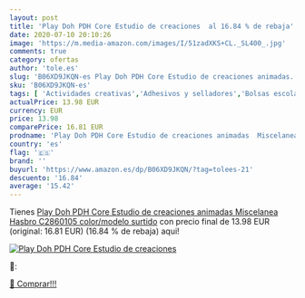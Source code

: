 ```yaml
---
layout: post
title: 'Play Doh PDH Core Estudio de creaciones  al 16.84 % de rebaja'
date: 2020-07-10 20:10:26
image: 'https://m.media-amazon.com/images/I/51zadXKS+CL._SL400_.jpg'
comments: true
category: ofertas
author: 'tole.es'
slug: 'B06XD9JKQN-es Play Doh PDH Core Estudio de creaciones animadas...'
sku: 'B06XD9JKQN-es'
tags: [ 'Actividades creativas','Adhesivos y selladores','Bolsas escolares','Bricolaje y herramientas','Cuchillos de cocina','Equipaje','Ferretería','Hogar y cocina','Juegos de cuchillos de cocina','Juguetes','Juguetes y juegos','Lápices de colores para niños','Material de escritura y dibujo para niños','Mochilas, estuches y sets escolares','Pegamentos instantáneos','Utensilios de cocina','doh','play', ]
actualPrice: 13.98 EUR
currency: EUR
price: 13.98
comparePrice: 16.81 EUR
prodname: 'Play Doh PDH Core Estudio de creaciones animadas  Miscelanea  Hasbro C2860105    color/modelo surtido'
country: 'es'
flag: '🇪🇸'
brand: ''
buyurl: 'https://www.amazon.es/dp/B06XD9JKQN/?tag=tolees-21'
descuento: '16.84'
average: '15.42'
---
```


Tienes [Play Doh PDH Core Estudio de creaciones animadas  Miscelanea  Hasbro C2860105    color/modelo surtido](https://www.amazon.es/dp/B06XD9JKQN/?tag=tolees-21) con precio final de  13.98 EUR (original: 16.81 EUR) (16.84 %  de rebaja) aqui!

[![Play Doh PDH Core Estudio de creaciones ](https://m.media-amazon.com/images/I/51zadXKS+CL._SL400_.jpg)](https://www.amazon.es/dp/B06XD9JKQN/?tag=tolees-21)

🔎:


[🛒 Comprar!!!](https://www.amazon.es/dp/B06XD9JKQN/?tag=tolees-21)
